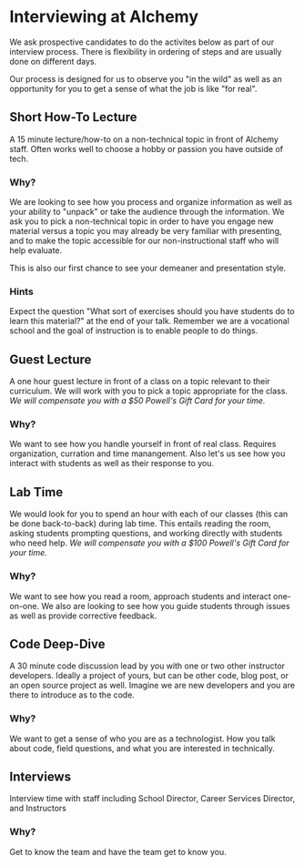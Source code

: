 # Interviewing at Alchemy

We ask prospective candidates to do the activites below as
part of our interview process. There is flexibility in ordering of steps
and are usually done on different days.

Our process is designed for us to observe you "in the wild" as well as an opportunity
for you to get a sense of what the job is like "for real".

## Short How-To Lecture

A 15 minute lecture/how-to on a non-technical topic in front of Alchemy staff. Often works well to choose a 
hobby or passion you have outside of tech.

### Why?

We are looking to see how you process and organize information as well as your ability to "unpack" or take the 
audience through the information. We ask you to pick a non-technical topic in order to have you engage new material
versus a topic you may already be very familiar with presenting, and to make the topic accessible for our non-instructional 
staff who will help evaluate.

This is also our first chance to see your demeaner and presentation style.

### Hints

Expect the question "What sort of exercises should you have students do to learn this material?" at the end of your talk.
Remember we are a vocational school and the goal of instruction is to enable people to do things.

## Guest Lecture

A one hour guest lecture in front of a class on a topic relevant to their curriculum. We will work with you to pick a topic
appropriate for the class. _We will compensate you with a $50 Powell's Gift Card for your time._

### Why?

We want to see how you handle yourself in front of real class. Requires organization, curration and time manangement. 
Also let's us see how you interact with students as well as their response to you.

## Lab Time

We would look for you to spend an hour with each of our classes (this can be done back-to-back) during lab time. This entails
reading the room, asking students prompting questions, and working directly with students who need help.
_We will compensate you with a $100 Powell's Gift Card for your time._

### Why?

We want to see how you read a room, approach students and interact one-on-one. We also are looking to see how you guide 
students through issues as well as provide corrective feedback.

## Code Deep-Dive

A 30 minute code discussion lead by you with one or two other instructor developers. Ideally a project of yours, but can be other
code, blog post, or an open source project as well. Imagine we are new developers and you are there to introduce as to the code.

### Why?

We want to get a sense of who you are as a technologist. How you talk about code, field questions, and 
what you are interested in technically.

## Interviews

Interview time with staff including School Director, Career Services Director, and Instructors

### Why?

Get to know the team and have the team get to know you.
